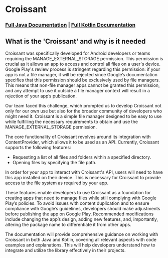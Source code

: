 # Croissant

### [Full Java Documentation](https://anready.github.io/documentation/croissant/java/setup.html) | [Full Kotlin Documentation](https://anready.github.io/documentation/croissant/kotlin/setup.html)

## What is the 'Croissant' and why is it needed
Croissant was specifically developed for Android developers or teams requiring the MANAGE_EXTERNAL_STORAGE permission. This permission is crucial as it allows an app to access and control all files on a user's device. Google Play's review process is stringent regarding this permission: if your app is not a file manager, it will be rejected since Google’s documentation specifies that this permission should be exclusively used by file managers. This means that non-file manager apps cannot be granted this permission, and any attempt to use it outside a file manager context will result in a rejection of your app’s publication.

Our team faced this challenge, which prompted us to develop Croissant not only for our own use but also for the broader community of developers who might need it. Croissant is a simple file manager designed to be easy to use while fulfilling the necessary requirements to obtain and use the MANAGE_EXTERNAL_STORAGE permission.

The core functionality of Croissant revolves around its integration with ContentProvider, which allows it to be used as an API. 
Currently, Croissant supports the following features:
  - Requesting a list of all files and folders within a specified directory.
  - Opening files by specifying the file path.
    
In order for your app to interact with Croissant's API, users will need to have this app installed on their device. This is necessary for Croissant to provide access to the file system as required by your app.

These features enable developers to use Croissant as a foundation for creating apps that need to manage files while still complying with Google Play’s policies. To avoid issues with content duplication and to ensure compliance with Google’s guidelines, developers should make adjustments before publishing the app on Google Play. Recommended modifications include changing the app’s design, adding new features, and, importantly, altering the package name to differentiate it from other apps.

The documentation will provide comprehensive guidance on working with Croissant in both Java and Kotlin, covering all relevant aspects with code examples and explanations. This will help developers understand how to integrate and utilize the library effectively in their projects.
